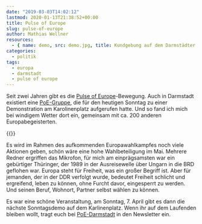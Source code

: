 ```yaml
---
date: "2019-03-03T14:02:12"
lastmod: 2020-01-13T21:38:52+00:00
title: Pulse of Europe
slug: pulse-of-europe
author: Mathias Wellner
resources:
  - { name: demo, src: demo.jpg, title: Kundgebung auf dem Darmstädter Carolinenplatz }
categories:
  - politik
tags:
  - europa
  - darmstadt
  - pulse of europe
---
```

Seit zwei Jahren gibt es die [Pulse of Europe](https://pulseofeurope.eu/)-Bewegung. Auch in Darmstadt existiert eine [PoE-Gruppe](https://pulseofeurope.eu/poe-staedte/deutschland/darmstadt/), die für den heutigen Sonntag zu einer Demonstration am Karolinenplatz aufgerufen hatte. Und so fand ich mich bei windigem Wetter dort ein, gemeinsam mit ca. 200 anderen Europabegeisterten. 
<!--more-->

{{<responsive-image name="demo">}}

Es wird im Rahmen des aufkommenden Europawahlkampfes noch viele Aktionen geben, schön wäre eine hohe Wahlbeteiligung im Mai. Mehrere Redner ergriffen das Mikrofon, für mich am einprägsamsten war ein gebürtiger Thüringer, der 1989 in der Ausreisewelle über Ungarn in die BRD geflohen war. Europa steht für Freiheit, was ein großer Begriff ist. Aber für jemanden, der in der DDR verfolgt wurde, bedeutet Freiheit schlicht und ergreifend, leben zu können, ohne Furcht davor, eingesperrt zu werden. Und seinen Beruf, Wohnort, Partner selbst wählen zu können. 

Es war eine schöne Veranstaltung, am Sonntag, 7. April gibt es dann die nächste Sonntagsdemo auf dem Karlinenplatz. Wenn ihr auf dem Laufenden bleiben wollt, tragt euch bei [PoE-Darmstadt](https://pulseofeurope.eu/poe-staedte/deutschland/darmstadt/) in den Newsletter ein.